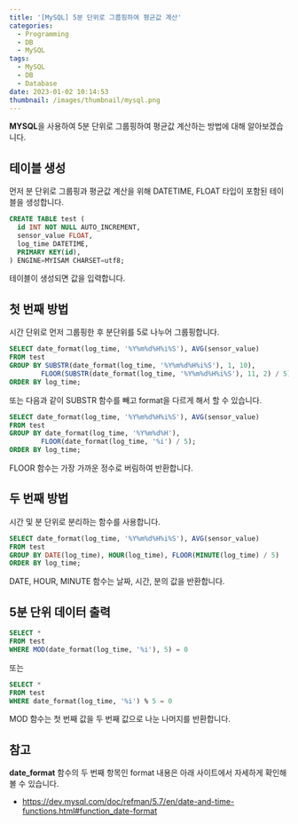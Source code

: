 ```yaml
---
title: '[MySQL] 5분 단위로 그룹핑하여 평균값 계산'
categories:
  - Programming
  - DB
  - MySQL
tags:
  - MySQL
  - DB
  - Database
date: 2023-01-02 10:14:53
thumbnail: /images/thumbnail/mysql.png
---
```


**MYSQL**을 사용하여 5분 단위로 그룹핑하여 평균값 계산하는 방법에 대해 알아보겠습니다.

## 테이블 생성

먼저 분 단위로 그룹핑과 평균값 계산을 위해 DATETIME, FLOAT 타입이 포함된 테이블을 생성합니다.

```sql
CREATE TABLE test (
  id INT NOT NULL AUTO_INCREMENT,
  sensor_value FLOAT,
  log_time DATETIME,
  PRIMARY KEY(id),
) ENGINE=MYISAM CHARSET=utf8;
```

테이블이 생성되면 값을 입력합니다.

## 첫 번째 방법

시간 단위로 먼저 그룹핑한 후 분단위를 5로 나누어 그룹핑합니다.

```sql
SELECT date_format(log_time, '%Y%m%d%H%i%S'), AVG(sensor_value)
FROM test
GROUP BY SUBSTR(date_format(log_time, '%Y%m%d%H%i%S'), 1, 10),
        FLOOR(SUBSTR(date_format(log_time, '%Y%m%d%H%i%S'), 11, 2) / 5)
ORDER BY log_time;
```

또는 다음과 같이 SUBSTR 함수를 빼고 format을 다르게 해서 할 수 있습니다.

```sql
SELECT date_format(log_time, '%Y%m%d%H%i%S'), AVG(sensor_value)
FROM test
GROUP BY date_format(log_time, '%Y%m%d%H'),
        FLOOR(date_format(log_time, '%i') / 5);
ORDER BY log_time;
```

FLOOR 함수는 가장 가까운 정수로 버림하여 반환합니다.

## 두 번째 방법

시간 및 분 단위로 분리하는 함수를 사용합니다.

```sql
SELECT date_format(log_time, '%Y%m%d%H%i%S'), AVG(sensor_value)
FROM test
GROUP BY DATE(log_time), HOUR(log_time), FLOOR(MINUTE(log_time) / 5)
ORDER BY log_time;
```

DATE, HOUR, MINUTE 함수는 날짜, 시간, 분의 값을 반환합니다.

## 5분 단위 데이터 출력

```sql
SELECT *
FROM test
WHERE MOD(date_format(log_time, '%i'), 5) = 0
```

또는

```sql
SELECT *
FROM test
WHERE date_format(log_time, '%i') % 5 = 0
```

MOD 함수는 첫 번째 값을 두 번째 값으로 나눈 나머지를 반환합니다.

## 참고

**date_format** 함수의 두 번째 항목인 format 내용은 아래 사이트에서 자세하게 확인해 볼 수 있습니다.

- https://dev.mysql.com/doc/refman/5.7/en/date-and-time-functions.html#function_date-format

